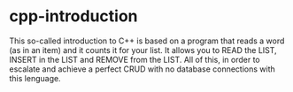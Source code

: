 # cpp-introduction
 This so-called introduction to C++ is based on a program that reads a word (as in an item) and it counts it for your list. It allows you to READ the LIST, INSERT in the LIST and REMOVE from the LIST.  All of this, in order to escalate and achieve a perfect CRUD with no database connections with this lenguage.

